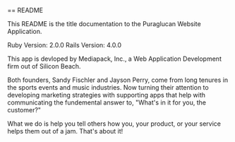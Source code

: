 == README

This README is the title documentation to the Puraglucan Website Application.

Ruby Version: 2.0.0
Rails Version: 4.0.0

This app is devloped by Mediapack, Inc., a Web Application Development firm out of Silicon Beach.

Both founders, Sandy Fischler and Jayson Perry, come from long tenures in the sports events and music industries. Now turning their attention to developing marketing strategies with supporting apps that help with communicating the fundemental answer to, "What's in it for you, the customer?"

What we do is help you tell others how you, your product, or your service helps them out of a jam. That's about it! 
